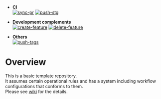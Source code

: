 - **CI**  
[![sync-pr](https://github.com/begyyal/xorigin/actions/workflows/sync-pr.yml/badge.svg)](https://github.com/begyyal/xorigin/actions/workflows/sync-pr.yml)
[![push-stg](https://github.com/begyyal/xorigin/actions/workflows/push-stg.yml/badge.svg)](https://github.com/begyyal/xorigin/actions/workflows/push-stg.yml)  

- **Development complements**  
[![create-feature](https://github.com/begyyal/xorigin/actions/workflows/create-feature.yml/badge.svg)](https://github.com/begyyal/xorigin/actions/workflows/create-feature.yml)
[![delete-feature](https://github.com/begyyal/xorigin/actions/workflows/delete-feature.yml/badge.svg)](https://github.com/begyyal/xorigin/actions/workflows/delete-feature.yml)  

- **Others**  
[![push-tags](https://github.com/begyyal/xorigin/actions/workflows/push-tags.yml/badge.svg)](https://github.com/begyyal/xorigin/actions/workflows/push-tagse.yml)  

# Overview

This is a basic template repository.  
It assumes certain operational rules and has a system including workflow configurations that conforms to them.  
Please see [wiki](https://github.com/begyyal/xorigin/wiki) for the details.